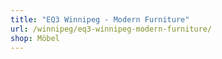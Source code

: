 ```yaml
---
title: "EQ3 Winnipeg - Modern Furniture"
url: /winnipeg/eq3-winnipeg-modern-furniture/
shop: Möbel
---
```

